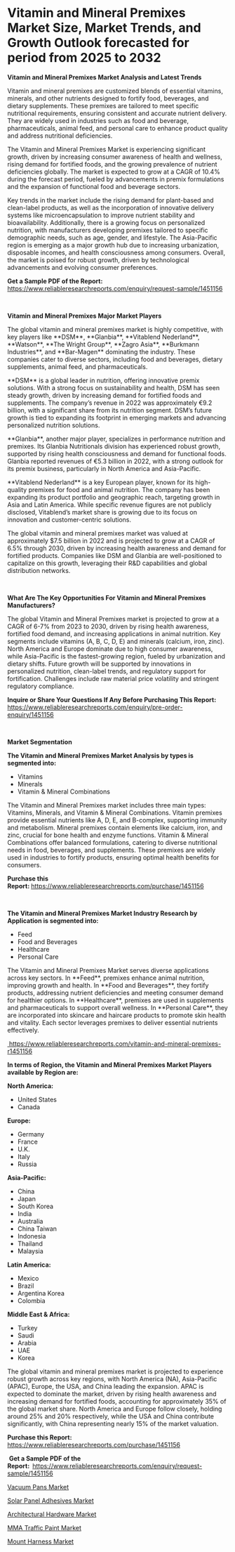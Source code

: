 <p><h1>Vitamin and Mineral Premixes Market Size, Market Trends, and Growth Outlook forecasted for period from 2025 to 2032</h1></p><p><strong>Vitamin and Mineral Premixes Market Analysis and Latest Trends</strong></p>
<p><p>Vitamin and mineral premixes are customized blends of essential vitamins, minerals, and other nutrients designed to fortify food, beverages, and dietary supplements. These premixes are tailored to meet specific nutritional requirements, ensuring consistent and accurate nutrient delivery. They are widely used in industries such as food and beverage, pharmaceuticals, animal feed, and personal care to enhance product quality and address nutritional deficiencies.</p><p>The Vitamin and Mineral Premixes Market is experiencing significant growth, driven by increasing consumer awareness of health and wellness, rising demand for fortified foods, and the growing prevalence of nutrient deficiencies globally. The market is expected to grow at a CAGR of 10.4% during the forecast period, fueled by advancements in premix formulations and the expansion of functional food and beverage sectors.</p><p>Key trends in the market include the rising demand for plant-based and clean-label products, as well as the incorporation of innovative delivery systems like microencapsulation to improve nutrient stability and bioavailability. Additionally, there is a growing focus on personalized nutrition, with manufacturers developing premixes tailored to specific demographic needs, such as age, gender, and lifestyle. The Asia-Pacific region is emerging as a major growth hub due to increasing urbanization, disposable incomes, and health consciousness among consumers. Overall, the market is poised for robust growth, driven by technological advancements and evolving consumer preferences.</p></p>
<p><strong>Get a Sample PDF of the Report:&nbsp;</strong> <a href="https://www.reliableresearchreports.com/enquiry/request-sample/1451156?utm_campaign=2105&utm_medium=2&utm_source=Github&utm_content=ia&utm_term=26012025&utm_id=vitamin-and-mineral-premixes">https://www.reliableresearchreports.com/enquiry/request-sample/1451156</a></p>
<p>&nbsp;</p>
<p><strong>Vitamin and Mineral Premixes Major Market Players</strong></p>
<p><p>The global vitamin and mineral premixes market is highly competitive, with key players like **DSM**, **Glanbia**, **Vitablend Nederland**, **Watson**, **The Wright Group**, **Zagro Asia**, **Burkmann Industries**, and **Bar-Magen** dominating the industry. These companies cater to diverse sectors, including food and beverages, dietary supplements, animal feed, and pharmaceuticals.</p><p>**DSM** is a global leader in nutrition, offering innovative premix solutions. With a strong focus on sustainability and health, DSM has seen steady growth, driven by increasing demand for fortified foods and supplements. The company’s revenue in 2022 was approximately €9.2 billion, with a significant share from its nutrition segment. DSM’s future growth is tied to expanding its footprint in emerging markets and advancing personalized nutrition solutions.</p><p>**Glanbia**, another major player, specializes in performance nutrition and premixes. Its Glanbia Nutritionals division has experienced robust growth, supported by rising health consciousness and demand for functional foods. Glanbia reported revenues of €5.3 billion in 2022, with a strong outlook for its premix business, particularly in North America and Asia-Pacific.</p><p>**Vitablend Nederland** is a key European player, known for its high-quality premixes for food and animal nutrition. The company has been expanding its product portfolio and geographic reach, targeting growth in Asia and Latin America. While specific revenue figures are not publicly disclosed, Vitablend’s market share is growing due to its focus on innovation and customer-centric solutions.</p><p>The global vitamin and mineral premixes market was valued at approximately $7.5 billion in 2022 and is projected to grow at a CAGR of 6.5% through 2030, driven by increasing health awareness and demand for fortified products. Companies like DSM and Glanbia are well-positioned to capitalize on this growth, leveraging their R&D capabilities and global distribution networks.</p></p>
<p>&nbsp;</p>
<p><strong>What Are The Key Opportunities For Vitamin and Mineral Premixes Manufacturers?</strong></p>
<p><p>The global Vitamin and Mineral Premixes market is projected to grow at a CAGR of 6-7% from 2023 to 2030, driven by rising health awareness, fortified food demand, and increasing applications in animal nutrition. Key segments include vitamins (A, B, C, D, E) and minerals (calcium, iron, zinc). North America and Europe dominate due to high consumer awareness, while Asia-Pacific is the fastest-growing region, fueled by urbanization and dietary shifts. Future growth will be supported by innovations in personalized nutrition, clean-label trends, and regulatory support for fortification. Challenges include raw material price volatility and stringent regulatory compliance.</p></p>
<p><strong>Inquire or Share Your Questions If Any Before Purchasing This Report:</strong> <a href="https://www.reliableresearchreports.com/enquiry/pre-order-enquiry/1451156?utm_campaign=2105&utm_medium=2&utm_source=Github&utm_content=ia&utm_term=26012025&utm_id=vitamin-and-mineral-premixes">https://www.reliableresearchreports.com/enquiry/pre-order-enquiry/1451156</a></p>
<p>&nbsp;</p>
<p><strong>Market Segmentation</strong></p>
<p><strong>The Vitamin and Mineral Premixes Market Analysis by types is segmented into:</strong></p>
<p><ul><li>Vitamins</li><li>Minerals</li><li>Vitamin & Mineral Combinations</li></ul></p>
<p><p>The Vitamin and Mineral Premixes market includes three main types: Vitamins, Minerals, and Vitamin & Mineral Combinations. Vitamin premixes provide essential nutrients like A, D, E, and B-complex, supporting immunity and metabolism. Mineral premixes contain elements like calcium, iron, and zinc, crucial for bone health and enzyme functions. Vitamin & Mineral Combinations offer balanced formulations, catering to diverse nutritional needs in food, beverages, and supplements. These premixes are widely used in industries to fortify products, ensuring optimal health benefits for consumers.</p></p>
<p><strong>Purchase this Report:&nbsp;</strong><a href="https://www.reliableresearchreports.com/purchase/1451156?utm_campaign=2105&utm_medium=2&utm_source=Github&utm_content=ia&utm_term=26012025&utm_id=vitamin-and-mineral-premixes">https://www.reliableresearchreports.com/purchase/1451156</a></p>
<p>&nbsp;</p>
<p><strong>The Vitamin and Mineral Premixes Market Industry Research by Application is segmented into:</strong></p>
<p><ul><li>Feed</li><li>Food and Beverages</li><li>Healthcare</li><li>Personal Care</li></ul></p>
<p><p>The Vitamin and Mineral Premixes Market serves diverse applications across key sectors. In **Feed**, premixes enhance animal nutrition, improving growth and health. In **Food and Beverages**, they fortify products, addressing nutrient deficiencies and meeting consumer demand for healthier options. In **Healthcare**, premixes are used in supplements and pharmaceuticals to support overall wellness. In **Personal Care**, they are incorporated into skincare and haircare products to promote skin health and vitality. Each sector leverages premixes to deliver essential nutrients effectively.</p></p>
<p><a href="https://www.reliableresearchreports.com/vitamin-and-mineral-premixes-r1451156?utm_campaign=2105&utm_medium=2&utm_source=Github&utm_content=ia&utm_term=26012025&utm_id=vitamin-and-mineral-premixes">&nbsp;https://www.reliableresearchreports.com/vitamin-and-mineral-premixes-r1451156</a></p>
<p><strong>In terms of Region, the Vitamin and Mineral Premixes Market Players available by Region are:</strong></p>
<p>
    <p> <strong> North America: </strong>
        <ul>
            <li>United States</li>
            <li>Canada</li>
        </ul>
        </p> 
    <p> <strong> Europe: </strong>
        <ul>
            <li>Germany</li>
            <li>France</li>
            <li>U.K.</li>
            <li>Italy</li>
            <li>Russia</li>
        </ul>
        </p> 
    <p> <strong> Asia-Pacific: </strong>
        <ul>
            <li>China</li>
            <li>Japan</li>
            <li>South Korea</li>
            <li>India</li>
            <li>Australia</li>
            <li>China Taiwan</li>
            <li>Indonesia</li>
            <li>Thailand</li>
            <li>Malaysia</li>
        </ul>
        </p> 
    <p> <strong> Latin America: </strong>
        <ul>
            <li>Mexico</li>
            <li>Brazil</li>
            <li>Argentina Korea</li>
            <li>Colombia</li>
        </ul>
        </p> 
    <p> <strong> Middle East & Africa: </strong>
        <ul>
            <li>Turkey</li>
            <li>Saudi</li>
            <li>Arabia</li>
            <li>UAE</li>
            <li>Korea</li>
        </ul>
    </p>
    </p>
<p><p>The global vitamin and mineral premixes market is projected to experience robust growth across key regions, with North America (NA), Asia-Pacific (APAC), Europe, the USA, and China leading the expansion. APAC is expected to dominate the market, driven by rising health awareness and increasing demand for fortified foods, accounting for approximately 35% of the global market share. North America and Europe follow closely, holding around 25% and 20% respectively, while the USA and China contribute significantly, with China representing nearly 15% of the market valuation.</p></p>
<p><strong>Purchase this Report: </strong><a href="https://www.reliableresearchreports.com/purchase/1451156?utm_campaign=2105&utm_medium=2&utm_source=Github&utm_content=ia&utm_term=26012025&utm_id=vitamin-and-mineral-premixes">https://www.reliableresearchreports.com/purchase/1451156</a></p>
<p>&nbsp;<strong>Get a Sample PDF of the Report:&nbsp;&nbsp;</strong><a href="https://www.reliableresearchreports.com/enquiry/request-sample/1451156?utm_campaign=2105&utm_medium=2&utm_source=Github&utm_content=ia&utm_term=26012025&utm_id=vitamin-and-mineral-premixes">https://www.reliableresearchreports.com/enquiry/request-sample/1451156</a></p>
<p><strong></strong></p>
<p><p><a href="https://www.linkedin.com/pulse/vacuum-pans-market-velocity-76-cagr-trajectory-2025-2032-terapagos-vzskf?utm_campaign=2105&utm_medium=2&utm_source=Github&utm_content=ia&utm_term=26012025&utm_id=vitamin-and-mineral-premixes">Vacuum Pans Market</a></p><p><a href="https://www.linkedin.com/pulse/solar-panel-adhesives-market-outlook-from-2025-2032-size-zjzic?utm_campaign=2105&utm_medium=2&utm_source=Github&utm_content=ia&utm_term=26012025&utm_id=vitamin-and-mineral-premixes">Solar Panel Adhesives Market</a></p><p><a href="https://www.linkedin.com/pulse/global-architectural-hardware-market-trends-applications-forecast-j0kze?utm_campaign=2105&utm_medium=2&utm_source=Github&utm_content=ia&utm_term=26012025&utm_id=vitamin-and-mineral-premixes">Architectural Hardware Market</a></p><p><a href="https://www.linkedin.com/pulse/mma-traffic-paint-industry-market-analysis-evaluating-size-cagr-fixmc?utm_campaign=2105&utm_medium=2&utm_source=Github&utm_content=ia&utm_term=26012025&utm_id=vitamin-and-mineral-premixes">MMA Traffic Paint Market</a></p><p><a href="https://www.linkedin.com/pulse/mount-harness-market-revolution-size-share-emerging-trends-2025-uqtze?utm_campaign=2105&utm_medium=2&utm_source=Github&utm_content=ia&utm_term=26012025&utm_id=vitamin-and-mineral-premixes">Mount Harness Market</a></p></p>